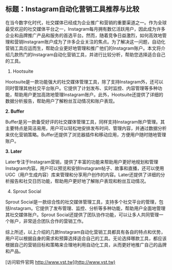 ## **标题：Instagram自动化营销工具推荐与比较**

在当今数字化时代，社交媒体已经成为企业推广和营销的重要渠道之一。作为全球最受欢迎的社交媒体平台之一，Instagram每月拥有数亿活跃用户，因此成为许多企业和品牌推广产品和服务的首选平台。然而，随着竞争日益激烈，如何高效地管理和营销Instagram账户成为了许多企业关注的焦点。为了解决这一问题，自动化营销工具应运而生，帮助企业更好地管理和推广他们的Instagram账户。本文将介绍几款热门的Instagram自动化营销工具，并进行比较分析，帮助您选择适合自己的工具。

1. Hootsuite

Hootsuite是一款功能强大的社交媒体管理工具，除了支持Instagram外，还可以同时管理其他社交平台账户。它提供了计划发布、实时监控、内容管理等多种功能，帮助用户更加高效地管理Instagram账户。此外，Hootsuite还提供了详细的数据分析报告，帮助用户了解粉丝互动情况和账户表现。

**2. Buffer**

Buffer是另一款备受好评的社交媒体管理工具，同样支持Instagram账户管理。其主要特点是简洁易用，用户可以轻松地安排发布时间、管理内容，并通过数据分析来优化营销策略。Buffer还提供了浏览器插件和移动应用，方便用户随时随地管理账户。

**3. Later**

Later专注于Instagram营销，提供了丰富的功能来帮助用户更好地规划和管理Instagram内容。用户可以预览和安排Instagram帖子、故事和直播，还可以使用UGC（用户生成内容）库来管理和分享用户创作的内容。Later还提供了详细的分析报告和社交日历功能，帮助用户更好地了解账户表现和粉丝互动情况。

4. Sprout Social

Sprout Social是一款综合性的社交媒体管理工具，支持多个社交平台的管理，包括Instagram。它提供了发布管理、监控、分析等多种功能，帮助用户全面地管理其社交媒体账户。Sprout Social还提供了团队协作功能，可以让多人共同管理一个账户，非常适合团队合作的营销工作。

综上所述，以上介绍的几款Instagram自动化营销工具都具有各自的特点和优势，用户可以根据自身的需求和预算选择适合自己的工具。无论选择哪款工具，都应该根据自己的营销目标和策略来合理地利用自动化工具，从而更好地推广自己的品牌和产品。


[访问软件官网 http://www.vst.tw](http://www.vst.tw)
